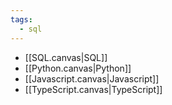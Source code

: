 ```yaml
---
tags:
  - sql
---
```



- [[SQL.canvas|SQL]]
- [[Python.canvas|Python]]
- [[Javascript.canvas|Javascript]]
- [[TypeScript.canvas|TypeScript]]








